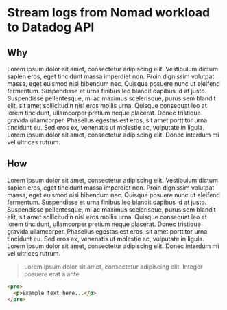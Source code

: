 # Stream logs from Nomad workload to Datadog API

## Why

Lorem ipsum dolor sit amet, consectetur adipiscing elit. Vestibulum dictum sapien eros, eget tincidunt massa imperdiet non. Proin dignissim volutpat massa, eget euismod nisi bibendum nec. Quisque posuere nunc ut eleifend fermentum. Suspendisse et urna finibus leo blandit dapibus id at justo. Suspendisse pellentesque, mi ac maximus scelerisque, purus sem blandit elit, sit amet sollicitudin nisl eros mollis urna. Quisque consequat leo at lorem tincidunt, ullamcorper pretium neque placerat. Donec tristique gravida ullamcorper. Phasellus egestas est eros, sit amet porttitor urna tincidunt eu. Sed eros ex, venenatis ut molestie ac, vulputate in ligula. Lorem ipsum dolor sit amet, consectetur adipiscing elit. Donec interdum mi vel ultrices rutrum.

## How

Lorem ipsum dolor sit amet, consectetur adipiscing elit. Vestibulum dictum sapien eros, eget tincidunt massa imperdiet non. Proin dignissim volutpat massa, eget euismod nisi bibendum nec. Quisque posuere nunc ut eleifend fermentum. Suspendisse et urna finibus leo blandit dapibus id at justo. Suspendisse pellentesque, mi ac maximus scelerisque, purus sem blandit elit, sit amet sollicitudin nisl eros mollis urna. Quisque consequat leo at lorem tincidunt, ullamcorper pretium neque placerat. Donec tristique gravida ullamcorper. Phasellus egestas est eros, sit amet porttitor urna tincidunt eu. Sed eros ex, venenatis ut molestie ac, vulputate in ligula. Lorem ipsum dolor sit amet, consectetur adipiscing elit. Donec interdum mi vel ultrices rutrum.

> Lorem ipsum dolor sit amet, consectetur adipiscing elit. Integer posuere erat a ante

```html
<pre>
  <p>Example text here...</p>
</pre>
```
